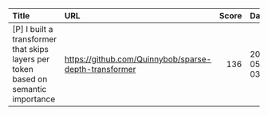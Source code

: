 | Title                                                                              | URL                                                   |   Score | Date                |
|:-----------------------------------------------------------------------------------|:------------------------------------------------------|--------:|:--------------------|
| [P] I built a transformer that skips layers per token based on semantic importance | https://github.com/Quinnybob/sparse-depth-transformer |     136 | 2025-05-18 03:25:06 |